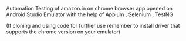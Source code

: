 Automation Testing of amazon.in on chrome browser app opened on Android Studio Emulator with the help of Appium , Selenium , TestNG

(If cloning and using code for further use remember to install driver that supports the chrome version on your emulator)
